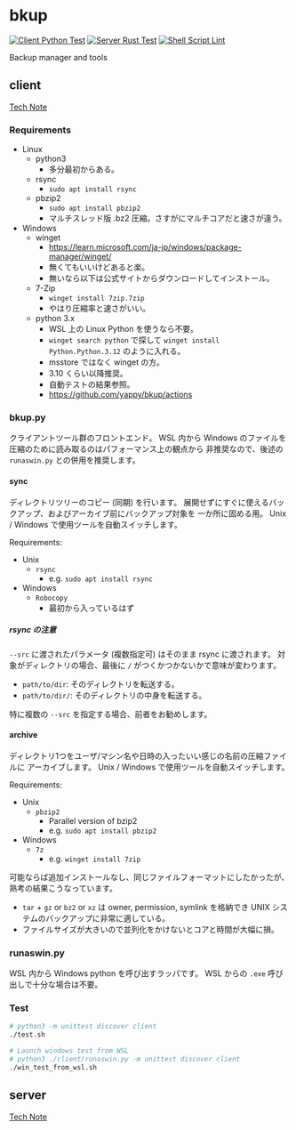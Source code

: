 # bkup

[![Client Python Test](https://github.com/yappy/bkup/actions/workflows/python.yaml/badge.svg)](https://github.com/yappy/bkup/actions/workflows/python.yaml)
[![Server Rust Test](https://github.com/yappy/bkup/actions/workflows/rust.yaml/badge.svg)](https://github.com/yappy/bkup/actions/workflows/rust.yaml)
[![Shell Script Lint](https://github.com/yappy/bkup/actions/workflows/sh.yaml/badge.svg)](https://github.com/yappy/bkup/actions/workflows/sh.yaml)

Backup manager and tools

## client

[Tech Note](note/client.md)

### Requirements

* Linux
  * python3
    * 多分最初からある。
  * rsync
    * `sudo apt install rsync`
  * pbzip2
    * `sudo apt install pbzip2`
    * マルチスレッド版 .bz2 圧縮。さすがにマルチコアだと速さが違う。
* Windows
  * winget
    * <https://learn.microsoft.com/ja-jp/windows/package-manager/winget/>
    * 無くてもいいけどあると楽。
    * 無いなら以下は公式サイトからダウンロードしてインストール。
  * 7-Zip
    * `winget install 7zip.7zip`
    * やはり圧縮率と速さがいい。
  * python 3.x
    * WSL 上の Linux Python を使うなら不要。
    * `winget search python` で探して `winget install Python.Python.3.12`
      のように入れる。
    * msstore ではなく winget の方。
    * 3.10 くらい以降推奨。
    * 自動テストの結果参照。
    * <https://github.com/yappy/bkup/actions>

### bkup.py

クライアントツール群のフロントエンド。
WSL 内から Windows のファイルを圧縮のために読み取るのはパフォーマンス上の観点から
非推奨なので、後述の `runaswin.py` との併用を推奨します。

#### sync

ディレクトリツリーのコピー (同期) を行います。
展開せずにすぐに使えるバックアップ、およびアーカイブ前にバックアップ対象を
一か所に固める用。
Unix / Windows で使用ツールを自動スイッチします。

Requirements:

* Unix
  * `rsync`
    * e.g. `sudo apt install rsync`
* Windows
  * `Robocopy`
    * 最初から入っているはず

##### rsync の注意

`--src` に渡されたパラメータ (複数指定可) はそのまま rsync に渡されます。
対象がディレクトリの場合、最後に `/` がつくかつかないかで意味が変わります。

* `path/to/dir`: そのディレクトリを転送する。
* `path/to/dir/`: そのディレクトリの中身を転送する。

特に複数の `--src` を指定する場合、前者をお勧めします。

#### archive

ディレクトリ1つをユーザ/マシン名や日時の入ったいい感じの名前の圧縮ファイルに
アーカイブします。
Unix / Windows で使用ツールを自動スイッチします。

Requirements:

* Unix
  * `pbzip2`
    * Parallel version of bzip2
    * e.g. `sudo apt install pbzip2`
* Windows
  * `7z`
    * e.g. `winget install 7zip`

可能ならば追加インストールなし、同じファイルフォーマットにしたかったが、
熟考の結果こうなっています。

* `tar` + `gz` or `bz2` or `xz` は owner, permission, symlink を格納でき
  UNIX システムのバックアップに非常に適している。
* ファイルサイズが大きいので並列化をかけないとコアと時間が大幅に損。

### runaswin.py

WSL 内から Windows python を呼び出すラッパです。
WSL からの `.exe` 呼び出しで十分な場合は不要。

### Test

```sh
# python3 -m unittest discover client
./test.sh

# Launch windows test from WSL
# python3 ./client/runaswin.py -m unittest discover client
./win_test_from_wsl.sh
```

## server

[Tech Note](note/server.md)

